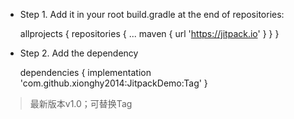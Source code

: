 - Step 1. Add it in your root build.gradle at the end of repositories:

	allprojects {
		repositories {
			...
			maven { url 'https://jitpack.io' }
		}
	}
  
- Step 2. Add the dependency

	dependencies {
	        implementation 'com.github.xionghy2014:JitpackDemo:Tag'
	}
  
> 最新版本v1.0；可替换Tag
